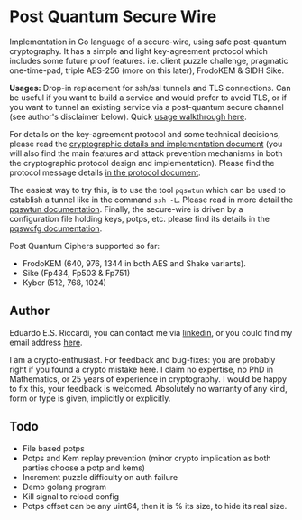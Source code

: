 # Post Quantum Secure Wire
Implementation in Go language of a secure-wire, using safe post-quantum cryptography. It has a simple and light 
key-agreement protocol which includes some future proof features. i.e. client puzzle challenge, pragmatic one-time-pad, 
triple AES-256 (more on this later), FrodoKEM & SIDH Sike. 

__Usages:__ Drop-in replacement for ssh/ssl tunnels and TLS connections. Can be useful if you want to build a service
and would prefer to avoid TLS, or if you want to tunnel an existing service via a post-quantum secure channel (see 
author's disclaimer below). Quick [usage walkthrough here](docs/usages.md).

For details on the key-agreement protocol and some technical decisions, please read the
[cryptographic details and implementation document](docs/crypto-and-technical.md) (you will also find the main features
and attack prevention mechanisms in both the cryptographic protocol design and implementation). Please find the protocol
message details [in the protocol document](docs/protocol.md).

The  easiest way to try this, is to use the tool `pqswtun` which can be used to establish a tunnel like in the command
`ssh -L`. Please read in more detail the [pqswtun documentation](docs/pqswtun.md). Finally, the secure-wire is driven by
a configuration file holding keys, potps, etc. please find its details in the [pqswcfg documentation](docs/pqswcfg.md).

Post Quantum Ciphers supported so far:
- FrodoKEM (640, 976, 1344 in both AES and Shake variants).
- Sike (Fp434, Fp503 & Fp751)
- Kyber (512, 768, 1024)


##  Author
Eduardo E.S. Riccardi, you can contact me via [linkedin](https://uk.linkedin.com/in/kukino), or you could find my email
address [here](https://kukino.uk/ed@kukino.uk.pub).

I am a crypto-enthusiast. For feedback and bug-fixes: you are probably right if you found a crypto mistake here.
I claim no expertise, no PhD in Mathematics, or 25 years of experience in cryptography. I would be happy to fix this,
your feedback is welcomed. Absolutely no warranty of any kind, form or type is given, implicitly or explicitly.

## Todo
- File based potps
- Potps and Kem replay prevention (minor crypto implication as both parties choose a potp and kems)
- Increment puzzle difficulty on auth failure
- Demo golang program
- Kill signal to reload config
- Potps offset can be any uint64, then it is % its size, to hide its real size.
